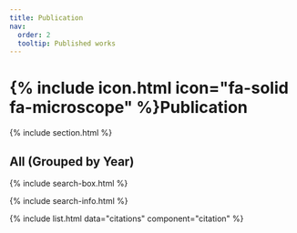 ```yaml
---
title: Publication
nav:
  order: 2
  tooltip: Published works
---
```


# {% include icon.html icon="fa-solid fa-microscope" %}Publication

{% include section.html %}

## All (Grouped by Year)

{% include search-box.html %}

{% include search-info.html %}

{% include list.html data="citations" component="citation" %}
